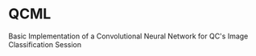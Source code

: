 # QCML
Basic Implementation of a Convolutional Neural Network for QC's Image Classification Session
